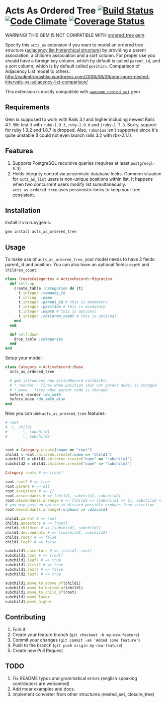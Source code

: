 # Acts As Ordered Tree [![Build Status](https://secure.travis-ci.org/take-five/acts_as_ordered_tree.png?branch=master)](http://travis-ci.org/take-five/acts_as_ordered_tree) [![Code Climate](https://codeclimate.com/github/take-five/acts_as_ordered_tree.png)](https://codeclimate.com/github/take-five/acts_as_ordered_tree) [![Coverage Status](https://coveralls.io/repos/take-five/acts_as_ordered_tree/badge.png)](https://coveralls.io/r/take-five/acts_as_ordered_tree)
WARNING! THIS GEM IS NOT COMPATIBLE WITH <a href="http://ordered-tree.rubyforge.org">ordered_tree gem</a>.

Specify this `acts_as` extension if you want to model an ordered tree structure ([adjacency list hierarchical structure](http://www.sqlsummit.com/AdjacencyList.htm)) by providing a parent association, a children association and a sort column. For proper use you should have a foreign key column, which by default is called `parent_id`, and a sort column, which is by default called `position`.
Comparison of Adjacency List model to others: http://vadimtropashko.wordpress.com/2008/08/09/one-more-nested-intervals-vs-adjacency-list-comparison/

This extension is mostly compatible with [`awesome_nested_set`](https://github.com/collectiveidea/awesome_nested_set/) gem

## Requirements

Gem is supposed to work with Rails 3.1 and higher including newest Rails 4.1. We test it with `ruby-1.9.3`, `ruby-2.0.0` and `jruby-1.7.8`. Sorry, support for ruby 1.9.2 and 1.8.7 is dropped. Also, `rubunius` isn't supported since it's quite unstable (I could not even launch rails 3.2 with rbx-2.1.1).

## Features
1. Supports PostgreSQL recursive queries (requires at least `postgresql-8.3`)
2. Holds integrity control via pessimistic database locks. Common situation for `acts_as_list` users is non-unique positions within list. It happens when two concurrent users modify list sumultaneously. `acts_as_ordered_tree` uses pessimistic locks to keep your tree consistent.

## Installation
Install it via rubygems:

```bash
gem install acts_as_ordered_tree
```

## Usage

To make use of `acts_as_ordered_tree`, your model needs to have 2 fields: parent_id and position. You can also have an optional fields: `depth` and `children_count`:
```ruby
class CreateCategories < ActiveRecord::Migration
  def self.up
    create_table :categories do |t|
      t.integer :company_id
      t.string  :name
      t.integer :parent_id # this is mandatory
      t.integer :position # this is mandatory
      t.integer :depth # this is optional
      t.integer :children_count # this is optional
    end
  end

  def self.down
    drop_table :categories
  end
end
```

Setup your model:

```ruby
class Category < ActiveRecord::Base
  acts_as_ordered_tree

  # gem introduces new ActiveRecord callbacks:
  # *_reorder - fires when position (but not parent node) is changed
  # *_move - fires when parent node is changed
  before_reorder :do_smth
  before_move :do_smth_else
end
```

Now you can use `acts_as_ordered_tree` features:

```ruby
# root
#  \_ child1
#       \_ subchild1
#       \_ subchild2


root = Category.create(:name => "root")
child1 = root.children.create(:name => "child1")
subchild1 = child1.children.create("name" => "subchild1")
subchild2 = child1.children.create("name" => "subchild2")

Category.roots # => [root]

root.root? # => true
root.parent # => nil
root.ancestors # => []
root.descendants # => [child1, subchild1, subchild2]
root.descendants.arrange # => {child1 => {subchild1 => {}, subchild2 => {}}}
# you may pass an option to discard possible orphans from selection
root.descendants.arrange(:orphans => :discard)

child1.parent # => root
child1.ancestors # => [root]
child1.children # => [subchild1, subchild2]
child1.descendants # => [subchild1, subchild2]
child1.root? # => false
child1.leaf? # => false

subchild1.ancestors # => [child1, root]
subchild1.root # => [root]
subchild1.leaf? # => true
subchild1.first? # => true
subchild1.last? # => false
subchild2.last? # => true

subchild1.move_to_above_of(child1)
subchild1.move_to_bottom_of(child1)
subchild1.move_to_child_of(root)
subchild1.move_lower
subchild1.move_higher
```

## Contributing

1. Fork it
2. Create your feature branch (`git checkout -b my-new-feature`)
3. Commit your changes (`git commit -am 'Added some feature'`)
4. Push to the branch (`git push origin my-new-feature`)
5. Create new Pull Request

## TODO
1. Fix README typos and grammatical errors (english speaking contributors are welcomed)
2. Add moar examples and docs.
3. Implement converter from other structures (nested_set, closure_tree)